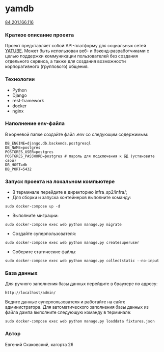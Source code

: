 # yamdb
[84.201.166.116](https://github.com/Skakovsku/yamdb_final/actions/workflows/yamdb_workflow.yml/badge.svg?event=push)

### Краткое описание проекта
Проект представляет собой API-платформу для социальных сетей [YATUBE](https://github.com/Skakovsku/hw05_final.git). Может быть использован веб- и бэкенд-разработчиками с целью поддержки коммуникации пользователей без создания отдельного сервиса, а также для создания возможности корпоративного (группового) общения.

### Технологии
 - Python 
 - Django
 - rest-framework
 - docker
 - nginx

### Наполнение env-файла
В корневой папке создайте файл .env со следующим содержимым:
```
DB_ENGINE=django.db.backends.postgresql
DB_NAME=postgres
POSTGRES_USER=postgres
POSTGRES_PASSWORD=postgres # пароль для подключения к БД (установите свой)
DB_HOST=db
DB_PORT=5432
```
### Запуск проекта на локальном компьютере
- В терминале перейдите в директорию infra_sp2/infra/;
- Для сборки и запуска контейнеров выполните команду:
```
sudo docker-compose up -d
```
- Выполните миграции:
```
sudo docker-compose exec web python manage.py migrate
```
- Создайте суперпользователя:
```
sudo docker-compose exec web python manage.py createsuperuser
```
- Соберите статические файлы:
```
sudo docker-compose exec web python manage.py collectstatic --no-input
```
### База данных
Для ручного заполнения базы данных перейдите в браузере по адресу:
```
http://localhost/admin/
```
Ведите данные суперпользователя и работайте на сайте администратора.
Для автоматического заполнения базы данных из файла дампа выполните следующую команду в терминале:
```
sudo docker-compose exec web python manage.py loaddata fixtures.json
```

### Автор
Евгений Скаковский, кагорта 26